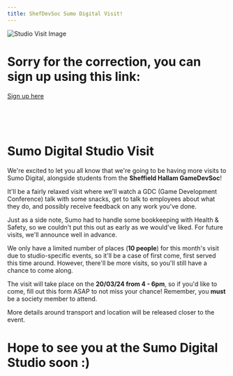 ```yaml
---
title: ShefDevSoc Sumo Digital Visit!
---
```


![Studio Visit Image](https://shefgamedevsoc.github.io/loom/resources/images/A014.png)

# Sorry for the correction, you can sign up using this link:
[Sign up here](https://docs.google.com/forms/u/0/d/e/1FAIpQLSfetxxAJORWZ5HuTsFbugemQQQIznZucWCoUKEyfZiDg5aObA/viewform?usp=sf_link)

&nbsp;

&nbsp;
# Sumo Digital Studio Visit
We're excited to let you all know that we're going to be having more visits to Sumo Digital, alongside students from the **Sheffield Hallam GameDevSoc**!

It'll be a fairly relaxed visit where we'll watch a GDC (Game Development Conference) talk with some snacks, get to talk to employees about what they do, and possibly receive feedback on any work you've done.

Just as a side note, Sumo had to handle some bookkeeping with Health & Safety, so we couldn't put this out as early as we would've liked. For future visits, we'll announce well in advance.

We only have a limited number of places (**10 people**) for this month's visit due to studio-specific events, so it'll be a case of first come, first served this time around. However, there'll be more visits, so you'll still have a chance to come along.

The visit will take place on the **20/03/24 from 4 - 6pm**, so if you'd like to come, fill out this form ASAP to not miss your chance! Remember, you **must** be a society member to attend. 

More details around transport and location will be released closer to the event. 

# Hope to see you at the Sumo Digital Studio soon :)